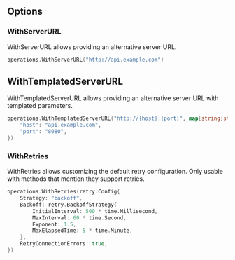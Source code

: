 ## Options

### WithServerURL

WithServerURL allows providing an alternative server URL.

```go
operations.WithServerURL("http://api.example.com")
```

## WithTemplatedServerURL

WithTemplatedServerURL allows providing an alternative server URL with templated parameters.

```go
operations.WithTemplatedServerURL("http://{host}:{port}", map[string]string{
    "host": "api.example.com",
    "port": "8080",
})
```

### WithRetries

WithRetries allows customizing the default retry configuration. Only usable with methods that mention they support retries.

```go
operations.WithRetries(retry.Config{
    Strategy: "backoff",
    Backoff: retry.BackoffStrategy{
        InitialInterval: 500 * time.Millisecond,
        MaxInterval: 60 * time.Second,
        Exponent: 1.5,
        MaxElapsedTime: 5 * time.Minute,
    },
    RetryConnectionErrors: true,
})
```